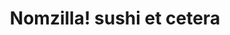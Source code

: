 ---
layout: place
title: "Nomzilla! sushi et cetera"
permalink: /tennessee/nashville/nomzilla-sushi-et-cetera.html
stateAbbr: TN
stateName: Tennessee
cityName: Nashville
seo:
  name: "Nomzilla! sushi et cetera"
  type: Restaurant
  links: https://www.nomzilla.com/
description: "Cozy, bright-green eatery serving design-your-own maki rolls plus classic rolls, noodles & tea. Looking for sushi in Nashville, Tennessee? Check out Nomzilla..."
place_id: ChIJG4AhtppmZIgRa3fWev10umw
photos:
  - name: >-
      places/ChIJG4AhtppmZIgRa3fWev10umw/photos/AeeoHcIqmi6kdSFVY0Yl1ODkhQpgdlxP-qIHn6Cw5X3-Vjek3dTuduIf51SXABZN981yTrKPAF99h8WbbBwbnkcsOFE4XSie1QVQj_8cj5NdW1Ryf5Xlt6Ku7I2PodZOyPI5ES6WQA1MhJsooZ-b6sd5YkgbmLWF_9NfXrDmhZq9kPlgPuT0AwP9BUvFrcvduVb98ViGprb5H-lbGh19W7wsLWaHKg9at6RbJGXoVtGO4TCbvNpytzD-74S1mg1MK-DjJ09crWDxMs2ZyjwtjjP8_N0rxfpnSvrjLh7TFzL08tUzvcaIGmmXHbs_vNGpY2MLcxljCtdNiEfY4_ZsT36LIUOfRO9vJdac_a8Y8sgAmTDyoytgW1qqUCrxMEW05At2WBJRezRSOeKtVg-a5zyupG7W-NN1yelyl5IzYhq6a7IbLTnY
    widthPx: 4032
    heightPx: 3024
    authorAttributions:
      - displayName: Joseph Morrison
        uri: https://maps.google.com/maps/contrib/103090443931426071823
        photoUri: >-
          https://lh3.googleusercontent.com/a-/ALV-UjW732QUiTafS-Qu3R_U044-bnbbUaRgkeZCuzggwwdPHObDytrl=s100-p-k-no-mo
    flagContentUri: >-
      https://www.google.com/local/imagery/report/?cb_client=maps_api_places.places_api&image_key=!1e10!2sCIHM0ogKEICAgICGgtbn1wE&hl=en-US
    googleMapsUri: >-
      https://www.google.com/maps/place//data=!3m4!1e2!3m2!1sCIHM0ogKEICAgICGgtbn1wE!2e10!4m2!3m1!1s0x8864669ab621801b:0x6cba74fd7ad6776b
  - name: >-
      places/ChIJG4AhtppmZIgRa3fWev10umw/photos/AeeoHcLo9OSW8neelYnI6gYEU9i9fHAeQS_bFPUGrVLJcbfIv_N5lprdiuxoUXj5Uid_rAjWrNo_M6Utn8EVUgw3yZB69n4OXOK1vNzPbYmQ0fzu3yIDsc8g_Dlb3JB2ea1K6LHIdsxSHzIPLdVGYyLfyg8jOVDoqXiq9WYwJGcx3qPqBJBtzR__Fv-0HC3purYdn4j3oOovILKgh6z7v27AI3b7vmJGd6Mx_cWKS1Vy-aBbSEQT3dEE85VlOm0mKNpDcOc47vRJto8TFWz1TOI1eGbqGXWY0OE-pVGI-T9cnozLgQ
    widthPx: 1080
    heightPx: 608
    authorAttributions:
      - displayName: Nomzilla! sushi et cetera
        uri: https://maps.google.com/maps/contrib/105761777443502171475
        photoUri: >-
          https://lh3.googleusercontent.com/a-/ALV-UjUE5PjZ6iRWJ0WVUNfnOP-6KqFgmlQAJmBn-jhwC-vYT3WYuOk=s100-p-k-no-mo
    flagContentUri: >-
      https://www.google.com/local/imagery/report/?cb_client=maps_api_places.places_api&image_key=!1e10!2sAF1QipOf0uKc5BSdj9iFKc2qYdfSlzVk7CI5VmB1QNDL&hl=en-US
    googleMapsUri: >-
      https://www.google.com/maps/place//data=!3m4!1e2!3m2!1sAF1QipOf0uKc5BSdj9iFKc2qYdfSlzVk7CI5VmB1QNDL!2e10!4m2!3m1!1s0x8864669ab621801b:0x6cba74fd7ad6776b
  - name: >-
      places/ChIJG4AhtppmZIgRa3fWev10umw/photos/AeeoHcKI7CP5uVinsy3wC9KRshcuLqrDtRNljFXILuWZ0RBsGWO6105a2Ge53INZlNljSLtgI-5to5QrVBsumImJyn7QNOaZZrUYODz6-3RafWDAXfGseTkN0iCMb6w3rdR2J-irNB0uCCa0JaZ07zLa1kum1jd7jhrssQSa-GQezL9qJwU4WuxTWVMNoBu6wa1F3ztQIr6WsyYzdH7dwFTeqgS339UXyDjxNZJPG4o5Dg4RpnMrp6qktH12ApvtzNtrh2MLhFbE7KZVGAJESsEtF_QiDRODBfV8ztIBGLZLtVsCToYjBlXLlzxTGsXHYq1QGAn783fIL_wwZz2bifX-jgtniVIqylHNramk_MHWBQ5zhV3sI--QL8_amZ7PJEnKaBH9o-qHjynuCZZ_49IdGv4Fc011cIDmOXw_2KPzWdKJcQ
    widthPx: 3024
    heightPx: 4032
    authorAttributions:
      - displayName: Hanna Corbin
        uri: https://maps.google.com/maps/contrib/113706106734925709142
        photoUri: >-
          https://lh3.googleusercontent.com/a-/ALV-UjV7stuJCH9y3kVAf0iuzvH0Vbfw1Yn3U-t67gV-5smeop9PyMx_Jg=s100-p-k-no-mo
    flagContentUri: >-
      https://www.google.com/local/imagery/report/?cb_client=maps_api_places.places_api&image_key=!1e10!2sCIHM0ogKEICAgICv2-nSdw&hl=en-US
    googleMapsUri: >-
      https://www.google.com/maps/place//data=!3m4!1e2!3m2!1sCIHM0ogKEICAgICv2-nSdw!2e10!4m2!3m1!1s0x8864669ab621801b:0x6cba74fd7ad6776b
  - name: >-
      places/ChIJG4AhtppmZIgRa3fWev10umw/photos/AeeoHcLQG8eXmpScRQGlIKXb4njYSRl360msHs96i_zQJzH2asyMOPlhOWYaon5zfaYLgOoN9TdOBg1IMCniZOQXdTneIjlp5s2sEe27LrWzOKwjpB-zhzumcEvwCdVi8MJvYoVLiDZ7TubtzB9EKx8ozB9fRiW3QW0Grv5NBAdsH4_Wllsvinjdy0NApAkjAB3Gj1U8LynEqrdpbp4YS3MH7wK9K-wgVbVg-wK8YmubrKmERiiLxe6NgJovnlhwmhNGZ75pC1AiILB8_kYqJX-mgtkN5oNPBb9CyZ95bYxx2VGJgjwdLgyeXg53R8j2-t1J4ttcHEbDb-dT49ZYLo90va5eJUnkEkUBzIlUBiIMzyBgOaOGdeA7rwW_KYdUzZtSTgyOHBOKgKnFvkQHgR4k4UKhcPSXCpUOo3rtGmo2OwNF2bHr
    widthPx: 2252
    heightPx: 4000
    authorAttributions:
      - displayName: Hey Photobooth
        uri: https://maps.google.com/maps/contrib/100199472470192368247
        photoUri: >-
          https://lh3.googleusercontent.com/a-/ALV-UjUB89oNC83KycFwV0kMjTswQnN8aQI-jqD38i3mgdeHB2QkBCY=s100-p-k-no-mo
    flagContentUri: >-
      https://www.google.com/local/imagery/report/?cb_client=maps_api_places.places_api&image_key=!1e10!2sCIHM0ogKEICAgIDx9sHy-gE&hl=en-US
    googleMapsUri: >-
      https://www.google.com/maps/place//data=!3m4!1e2!3m2!1sCIHM0ogKEICAgIDx9sHy-gE!2e10!4m2!3m1!1s0x8864669ab621801b:0x6cba74fd7ad6776b
  - name: >-
      places/ChIJG4AhtppmZIgRa3fWev10umw/photos/AeeoHcL_P40O8lSIUWdXGHZfaFLKtsf1xeg7NAVuUZQnJCyjP_5JF8IrqonKhwGC-FUXZUwSiNtvOXjDdT3yOfbA1r-869QiW3HRAMvYrHBoJY-1Wwa_80TOV3VR8_T8ksPaRjDNE_1-Zk2cKIlMgoOYraqliY7Aifq3mn9SwMu2_sDxxvOGPdPoDw2NjG8gHPqeILbvy165MahcXNyeuev9gk7IBi_JDAl5pb12OE3SSyWf9vsyeUZzH7mBhVobjdyDS4jjZzLTmZTKdhNnBQPTL_VkU-GCqI7mHbbNNExsl3xrhRjaBD_L3uO5_Z3X1bxHrMPFc8CJcjgPastE7_Wii2D_7OG2R6ibqPgvVlBCxasH1aoAAavSglLNg-VpS9eVhmBF7t7OV4Qu4LwWVXAbbU2q4eT8NN38Fn78EGEpdGicBw
    widthPx: 720
    heightPx: 432
    authorAttributions:
      - displayName: Bhaba Jyoti Nath
        uri: https://maps.google.com/maps/contrib/101036749749125374641
        photoUri: >-
          https://lh3.googleusercontent.com/a-/ALV-UjVoe6G1IqzjQegV7gzcz2QJ-IPuLsHYMw2O1diJqSIX8wrIW4I-=s100-p-k-no-mo
    flagContentUri: >-
      https://www.google.com/local/imagery/report/?cb_client=maps_api_places.places_api&image_key=!1e10!2sCIHM0ogKEICAgICHi5-NFg&hl=en-US
    googleMapsUri: >-
      https://www.google.com/maps/place//data=!3m4!1e2!3m2!1sCIHM0ogKEICAgICHi5-NFg!2e10!4m2!3m1!1s0x8864669ab621801b:0x6cba74fd7ad6776b
  - name: >-
      places/ChIJG4AhtppmZIgRa3fWev10umw/photos/AeeoHcL-3uHflNbIyceK8t9lV5vC69-UugV5YJIhynGBnVKuiiUpq8hmRKQhqmbyuxvie9-5oLZncvPwHtHK3VWkwvSDTgr8uDroUFST83zk4Oz7GLGhGFRL_iVCwycT9U3Hh3qozRLkHZ-DQ_a9mj7ySK69D_Rgy70v0vTbBGamw8mZhYMOUWubCg2fuHazLA0E_-3hrUBEZSPbZsvB5PC1j9GxVQ2Z6d8mZCdIIM0bjR3eJ1q2lTcFWFXdl47_h4tyUPJa_OScCgES9FY2BGJyPNYdX4R1u-_2lmeYho95fd2SUOr4aI3TDX10kpOfluEdwdsXupiRVd8AUWu3WkP3qQPbgHNmK53RKdWlpBF9wy7JKGSaSMV_i9rI3dOfiGV7Duqdt2G1fXyaXy08-Alhyy5qRA7xf_-40iKgRFyAT0RJ_04
    widthPx: 720
    heightPx: 540
    authorAttributions:
      - displayName: Bhaba Jyoti Nath
        uri: https://maps.google.com/maps/contrib/101036749749125374641
        photoUri: >-
          https://lh3.googleusercontent.com/a-/ALV-UjVoe6G1IqzjQegV7gzcz2QJ-IPuLsHYMw2O1diJqSIX8wrIW4I-=s100-p-k-no-mo
    flagContentUri: >-
      https://www.google.com/local/imagery/report/?cb_client=maps_api_places.places_api&image_key=!1e10!2sCIHM0ogKEICAgICHi5-NxgE&hl=en-US
    googleMapsUri: >-
      https://www.google.com/maps/place//data=!3m4!1e2!3m2!1sCIHM0ogKEICAgICHi5-NxgE!2e10!4m2!3m1!1s0x8864669ab621801b:0x6cba74fd7ad6776b
  - name: >-
      places/ChIJG4AhtppmZIgRa3fWev10umw/photos/AeeoHcIFNu5BwiY1y1OK_kB1EVCTQZsYf_S-PDO6yWzFWiqcFdqzepMKi1ZRadNhPgeQo_OCBRD02WLzP7NSox5FGHb15ZbJxV7HtffXf8B4fr4Q22XXLejpLIPAS9XK-aNuytJ-ceu91_SeA9IzXeBBsrO8708zaTeHwFYhxnZyfWOUX22PYD80KzF9L3tevsIcEblq95tJedqZvg7DWZKvuA3XL5ZOQn0e5y2H-aVy-KLgp_yXQWECxBPk855Hi-XN1-375kJ3VcqknkpiWQE0mTfAE-mos-xNCmYHGTE4o15dStfUPHRGoc05GFaXZ7JqMOAB9KjrmRpEG1Cc5YmfD-WtikqJun490yjRf4mJivwm5y4XxarrELXPr7DwSN6LEwKZ3VB0tC9DJyGMUUXAMppJlknqZRvPw-9IWZBzCy2ZoA
    widthPx: 715
    heightPx: 536
    authorAttributions:
      - displayName: Bhaba Jyoti Nath
        uri: https://maps.google.com/maps/contrib/101036749749125374641
        photoUri: >-
          https://lh3.googleusercontent.com/a-/ALV-UjVoe6G1IqzjQegV7gzcz2QJ-IPuLsHYMw2O1diJqSIX8wrIW4I-=s100-p-k-no-mo
    flagContentUri: >-
      https://www.google.com/local/imagery/report/?cb_client=maps_api_places.places_api&image_key=!1e10!2sCIHM0ogKEICAgICHi5-NVg&hl=en-US
    googleMapsUri: >-
      https://www.google.com/maps/place//data=!3m4!1e2!3m2!1sCIHM0ogKEICAgICHi5-NVg!2e10!4m2!3m1!1s0x8864669ab621801b:0x6cba74fd7ad6776b
  - name: >-
      places/ChIJG4AhtppmZIgRa3fWev10umw/photos/AeeoHcLJ-gXI--dFkDwLxVQaB3ju7wl1MnydxeuB12JaxihGdUdVLmWFJGoYlPKuyWoqqU8mZZvHhFJ0w_QZL-XbyvBFEIvvFLsMV-3PdE4OQPr0ECx-WKwbamlkRw2cXAPY_9kLS9GkhAhmhEXmyvEUnkk_uhZvK9QZi6CY9RPUk7xsqEmPJT4VJOS6gtk0eyUWZWSRfV2G08w2zz9vYggC0SUSF2ZLLO9eWsVS9BFzwkCAiZsgwoBpZYPrdIvIAXZ0w5nq93rSL8PPGHuxWgOOwwpkegH54W3pXfhtol_zJQUNN2KzlXbt3EDIlF_e8B-_Nxx6zxOd8v5nwHK09UgCmBPqfUWy3mp-C4X7dyPDAJmnLeFhhyDxiw55XEscY52hM7gLvjrnVhPJYYnX6z3qB__YYLQQ3jyP4ZaiJkzprQYj-xY
    widthPx: 715
    heightPx: 475
    authorAttributions:
      - displayName: Bhaba Jyoti Nath
        uri: https://maps.google.com/maps/contrib/101036749749125374641
        photoUri: >-
          https://lh3.googleusercontent.com/a-/ALV-UjVoe6G1IqzjQegV7gzcz2QJ-IPuLsHYMw2O1diJqSIX8wrIW4I-=s100-p-k-no-mo
    flagContentUri: >-
      https://www.google.com/local/imagery/report/?cb_client=maps_api_places.places_api&image_key=!1e10!2sCIHM0ogKEICAgICHi5-N9gE&hl=en-US
    googleMapsUri: >-
      https://www.google.com/maps/place//data=!3m4!1e2!3m2!1sCIHM0ogKEICAgICHi5-N9gE!2e10!4m2!3m1!1s0x8864669ab621801b:0x6cba74fd7ad6776b
  - name: >-
      places/ChIJG4AhtppmZIgRa3fWev10umw/photos/AeeoHcKWxANhNG59ab-HdBSHHYGYp2qXdgLBZe9smaHll5RFGLlp3lFa8mX_-pDcDeaNCjrZPYbDxHMI-zEN-eTj9bsBGajzVuUUF8Q75oGZMgu0Z2hrqgSa_NyMMMnuyO6j4CFCCxVOMQfaZacQNBXIitpoY0Tjtv6MqOhCwhN66R6r6In-ojcTVUhE9hOgybnH5ig_M5HYL-WNfO-TJmWucvnV6Y--b1HIads1mT82E1FKWitT79dGw34QECI_MLlJHVa6IGhI8FE9HoDfcQyzBzT5r6KGxFhO9lPanxA5ax1zwcDD6CSCIzEl6SOivyFOYbf7Gekl-XB74bn_Cok-rnCWT1XNCvpGx2x6HCfiLAOmHfmu-7QHVVpRNZspyWJspm3ffjF4EFHzE2Y9q0mdDNEO_muzfqMimEbdzy6XlkvkQg
    widthPx: 3472
    heightPx: 3472
    authorAttributions:
      - displayName: Serena Smith
        uri: https://maps.google.com/maps/contrib/116515811580725342461
        photoUri: >-
          https://lh3.googleusercontent.com/a-/ALV-UjXkg54XAoFKYkLomx4M_hGmDGwd8ga5foR4ILZm-LkTkkpOhRs=s100-p-k-no-mo
    flagContentUri: >-
      https://www.google.com/local/imagery/report/?cb_client=maps_api_places.places_api&image_key=!1e10!2sCIHM0ogKEICAgIDhq_z5Bg&hl=en-US
    googleMapsUri: >-
      https://www.google.com/maps/place//data=!3m4!1e2!3m2!1sCIHM0ogKEICAgIDhq_z5Bg!2e10!4m2!3m1!1s0x8864669ab621801b:0x6cba74fd7ad6776b
  - name: >-
      places/ChIJG4AhtppmZIgRa3fWev10umw/photos/AeeoHcK_skeIZSn5rNkpwIiOeISluAmSD4tPgB5luUwehXnuVFArWmitlL21iiPur3HeWMcmcVIQnqlQp25ovIr_TiDjUGM8WqY9779JPQuzIN_egcZnT0MbLIh13jD1MQ1xPJChidzBgZEsLltFFzmrehaEVduk3delXresicEoFmtp16R6LotT-Lup7E9qgqWB2f1Y5InU8C_97Bd_ZDZLg8gry3hvtXEtLPfEO4RxIyArts7CsX73WbB4uOhA7mmz0KY35EZs3RUhtlFvckARYFecGwzESFHOhc5c2ZejVz4C18TLKX-2px5yowBZxmGL5DsByB7EKWOE4XqNkcWqR6h_W0TCoTnKV8FR3YuL02f9psVXVtBIDCtQZ9PiqipexxVHyMdhQLKOGNI5NMws1H3fzyFlfUgQqbzMMjZ215HYM6I
    widthPx: 715
    heightPx: 715
    authorAttributions:
      - displayName: Bhaba Jyoti Nath
        uri: https://maps.google.com/maps/contrib/101036749749125374641
        photoUri: >-
          https://lh3.googleusercontent.com/a-/ALV-UjVoe6G1IqzjQegV7gzcz2QJ-IPuLsHYMw2O1diJqSIX8wrIW4I-=s100-p-k-no-mo
    flagContentUri: >-
      https://www.google.com/local/imagery/report/?cb_client=maps_api_places.places_api&image_key=!1e10!2sCIHM0ogKEICAgICHi5-NlgE&hl=en-US
    googleMapsUri: >-
      https://www.google.com/maps/place//data=!3m4!1e2!3m2!1sCIHM0ogKEICAgICHi5-NlgE!2e10!4m2!3m1!1s0x8864669ab621801b:0x6cba74fd7ad6776b
address: 1000 Gallatin Ave A, Nashville, TN 37206, USA
street: 1000 Gallatin Ave A
city: Nashville
state: TN
zip: '37206'
country: USA
neighborhood: Greenwood
latitude: '36.188493'
longitude: '-86.746575'
accessibility_options:
  wheelchairAccessibleParking: true
  wheelchairAccessibleEntrance: true
  wheelchairAccessibleRestroom: true
  wheelchairAccessibleSeating: true
business_status: OPERATIONAL
name: Nomzilla! sushi et cetera
google_maps_links:
  directionsUri: >-
    https://www.google.com/maps/dir//''/data=!4m7!4m6!1m1!4e2!1m2!1m1!1s0x8864669ab621801b:0x6cba74fd7ad6776b!3e0
  placeUri: https://maps.google.com/?cid=7834703133800822635
  writeAReviewUri: >-
    https://www.google.com/maps/place//data=!4m3!3m2!1s0x8864669ab621801b:0x6cba74fd7ad6776b!12e1
  reviewsUri: >-
    https://www.google.com/maps/place//data=!4m4!3m3!1s0x8864669ab621801b:0x6cba74fd7ad6776b!9m1!1b1
  photosUri: >-
    https://www.google.com/maps/place//data=!4m3!3m2!1s0x8864669ab621801b:0x6cba74fd7ad6776b!10e5
primary_type: Sushi Restaurant
opening_hours:
  regular: null
  current: null
secondary_opening_hours:
  regular:
    weekdayDescriptions: null
    type: null
  current:
    weekdayDescriptions: null
    type: null
phone: (615) 678-6884
price_level: PRICE_LEVEL_MODERATE
price_range: $20 &ndash; $30
rating: '4.3'
rating_count: 655
website: https://www.nomzilla.com/
reviews:
  - name: >-
      places/ChIJG4AhtppmZIgRa3fWev10umw/reviews/ChdDSUhNMG9nS0VJQ0FnTUNJOXZmUGpnRRAB
    relativePublishTimeDescription: a week ago
    rating: 4
    text:
      text: >-
        I enjoyed my experience at Nomzilla. Their menu is original and
        creative. We visited for lunch and they had music playing. I will say
        the decor made me a lil nervous as it could use an upgrade. For example,
        many of the booths had material peeling. Don’t let that turn you away-
        the food and service were a hit. We have dumpling and egg rolls. The
        filling could have packed a bit more flavor but the crunch on both was
        INSANE. Extra cool points because they have a chicken roll. My husband
        has a seafood allergy which keeps me from enjoying sushi as often as I
        like - problem solved. Food was banging and we’ll be back. Lobster roll
        for the win
      languageCode: en
    originalText:
      text: >-
        I enjoyed my experience at Nomzilla. Their menu is original and
        creative. We visited for lunch and they had music playing. I will say
        the decor made me a lil nervous as it could use an upgrade. For example,
        many of the booths had material peeling. Don’t let that turn you away-
        the food and service were a hit. We have dumpling and egg rolls. The
        filling could have packed a bit more flavor but the crunch on both was
        INSANE. Extra cool points because they have a chicken roll. My husband
        has a seafood allergy which keeps me from enjoying sushi as often as I
        like - problem solved. Food was banging and we’ll be back. Lobster roll
        for the win
      languageCode: en
    authorAttribution:
      displayName: Diona Gardner
      uri: https://www.google.com/maps/contrib/104136333839229481556/reviews
      photoUri: >-
        https://lh3.googleusercontent.com/a-/ALV-UjUs6Zcn18tAVYITCQeZwutzgJsPQ1amIJWxCSGvEOuFD0cnzCJ_pA=s128-c0x00000000-cc-rp-mo-ba5
    publishTime: '2025-04-01T21:41:25.290133Z'
    flagContentUri: >-
      https://www.google.com/local/review/rap/report?postId=ChdDSUhNMG9nS0VJQ0FnTUNJOXZmUGpnRRAB&d=17924085&t=1
    googleMapsUri: >-
      https://www.google.com/maps/reviews/data=!4m6!14m5!1m4!2m3!1sChdDSUhNMG9nS0VJQ0FnTUNJOXZmUGpnRRAB!2m1!1s0x8864669ab621801b:0x6cba74fd7ad6776b
  - name: >-
      places/ChIJG4AhtppmZIgRa3fWev10umw/reviews/ChdDSUhNMG9nS0VJQ0FnSURycUthMjFnRRAB
    relativePublishTimeDescription: 3 months ago
    rating: 5
    text:
      text: >-
        I've been to this place more than once since it reopened.

        They have been nothing but nice and helpful on the dishes. They are
        generous with their portions.

        I'd recommend you try their sushi rolls, fried rice, and ramen at least
        once.
      languageCode: en
    originalText:
      text: >-
        I've been to this place more than once since it reopened.

        They have been nothing but nice and helpful on the dishes. They are
        generous with their portions.

        I'd recommend you try their sushi rolls, fried rice, and ramen at least
        once.
      languageCode: en
    authorAttribution:
      displayName: Suan Tuang
      uri: https://www.google.com/maps/contrib/103155341729830640517/reviews
      photoUri: >-
        https://lh3.googleusercontent.com/a-/ALV-UjX7bSsBXi5kg65lq7XjpgbV4RYcfqx5m8NGSCpABk58PklSI80aqQ=s128-c0x00000000-cc-rp-mo-ba3
    publishTime: '2024-12-18T20:30:02.965491Z'
    flagContentUri: >-
      https://www.google.com/local/review/rap/report?postId=ChdDSUhNMG9nS0VJQ0FnSURycUthMjFnRRAB&d=17924085&t=1
    googleMapsUri: >-
      https://www.google.com/maps/reviews/data=!4m6!14m5!1m4!2m3!1sChdDSUhNMG9nS0VJQ0FnSURycUthMjFnRRAB!2m1!1s0x8864669ab621801b:0x6cba74fd7ad6776b
  - name: >-
      places/ChIJG4AhtppmZIgRa3fWev10umw/reviews/ChdDSUhNMG9nS0VJQ0FnSUNuellMdzRBRRAB
    relativePublishTimeDescription: 5 months ago
    rating: 5
    text:
      text: >-
        I’ve said it before and I’ll say it again. I absolutely love Nomzilla.
        Their revamped menu is amazing and they’ve even added back old
        favorites! The vegan ramen is so GOOD. It’s light and fresh, just like
        you’d expect from traditional ramen. They even offer gluten free noodles
        (which are just normal, friendly rice noodles)!!! Last night I had their
        fried rice which I literally could not stop eating. 😳 The staff is so
        nice and the place, overall is comfortable, cozy and clean. They use
        stainless steel chopsticks and sustainable to go boxes. Nomzilla has my
        heart. 💖🦖
      languageCode: en
    originalText:
      text: >-
        I’ve said it before and I’ll say it again. I absolutely love Nomzilla.
        Their revamped menu is amazing and they’ve even added back old
        favorites! The vegan ramen is so GOOD. It’s light and fresh, just like
        you’d expect from traditional ramen. They even offer gluten free noodles
        (which are just normal, friendly rice noodles)!!! Last night I had their
        fried rice which I literally could not stop eating. 😳 The staff is so
        nice and the place, overall is comfortable, cozy and clean. They use
        stainless steel chopsticks and sustainable to go boxes. Nomzilla has my
        heart. 💖🦖
      languageCode: en
    authorAttribution:
      displayName: Sunnie Williams
      uri: https://www.google.com/maps/contrib/112830670728214442544/reviews
      photoUri: >-
        https://lh3.googleusercontent.com/a-/ALV-UjVodnZZnxoWc9kDVOn6DQ3ZyZpDDFz4sXwM9KioisDYFBVMZu_t=s128-c0x00000000-cc-rp-mo-ba2
    publishTime: '2024-11-12T11:23:41.612346Z'
    flagContentUri: >-
      https://www.google.com/local/review/rap/report?postId=ChdDSUhNMG9nS0VJQ0FnSUNuellMdzRBRRAB&d=17924085&t=1
    googleMapsUri: >-
      https://www.google.com/maps/reviews/data=!4m6!14m5!1m4!2m3!1sChdDSUhNMG9nS0VJQ0FnSUNuellMdzRBRRAB!2m1!1s0x8864669ab621801b:0x6cba74fd7ad6776b
  - name: >-
      places/ChIJG4AhtppmZIgRa3fWev10umw/reviews/ChZDSUhNMG9nS0VJQ0FnSURYc182T1FREAE
    relativePublishTimeDescription: 5 months ago
    rating: 5
    text:
      text: >-
        I’ve been coming here for 2+ years and while the ownership has recently
        changed, it’s still amazing. The new owners are long time friends of the
        previous owner, and they’ve worked together in the past. All of the
        recipes have been passed along with the sale and many favorites are
        still available. Initially the new menu didn’t catch my eye, but they
        listened to the feedback of their customers and added and denoted gluten
        free, vegetarian, and vegan options on the menu. I ate here the first
        week under new ownership and had some hesitations, but it’s clear they
        were just getting things off the ground and 6 months later I can attest
        that it’s just as great as it was before. The new owner was so friendly
        and excited to hear our feedback and really cares about what customers
        have to say. That being said, my one request is to bring back Thet’s
        Noodles :) love this place!
      languageCode: en
    originalText:
      text: >-
        I’ve been coming here for 2+ years and while the ownership has recently
        changed, it’s still amazing. The new owners are long time friends of the
        previous owner, and they’ve worked together in the past. All of the
        recipes have been passed along with the sale and many favorites are
        still available. Initially the new menu didn’t catch my eye, but they
        listened to the feedback of their customers and added and denoted gluten
        free, vegetarian, and vegan options on the menu. I ate here the first
        week under new ownership and had some hesitations, but it’s clear they
        were just getting things off the ground and 6 months later I can attest
        that it’s just as great as it was before. The new owner was so friendly
        and excited to hear our feedback and really cares about what customers
        have to say. That being said, my one request is to bring back Thet’s
        Noodles :) love this place!
      languageCode: en
    authorAttribution:
      displayName: Colleen Borian
      uri: https://www.google.com/maps/contrib/116496440768798040616/reviews
      photoUri: >-
        https://lh3.googleusercontent.com/a-/ALV-UjUAvE2arwznnLn4eP5-g3Y30tjI-urjmAs_4H8fipMEVc06HsGUUA=s128-c0x00000000-cc-rp-mo
    publishTime: '2024-10-30T23:58:25.035815Z'
    flagContentUri: >-
      https://www.google.com/local/review/rap/report?postId=ChZDSUhNMG9nS0VJQ0FnSURYc182T1FREAE&d=17924085&t=1
    googleMapsUri: >-
      https://www.google.com/maps/reviews/data=!4m6!14m5!1m4!2m3!1sChZDSUhNMG9nS0VJQ0FnSURYc182T1FREAE!2m1!1s0x8864669ab621801b:0x6cba74fd7ad6776b
  - name: >-
      places/ChIJG4AhtppmZIgRa3fWev10umw/reviews/ChZDSUhNMG9nS0VJQ0FnSUNYZ05XelVREAE
    relativePublishTimeDescription: 6 months ago
    rating: 5
    text:
      text: >-
        Stopped here on a trip to Nashville. It was 8 PM and hard to find vegan
        options for my friends but we found Nomzilla and it was so delicious! I
        got the fried rice chicken katsu and it was 10/10. Friends got ramen and
        sushi. Would definitely recommend this place.
      languageCode: en
    originalText:
      text: >-
        Stopped here on a trip to Nashville. It was 8 PM and hard to find vegan
        options for my friends but we found Nomzilla and it was so delicious! I
        got the fried rice chicken katsu and it was 10/10. Friends got ramen and
        sushi. Would definitely recommend this place.
      languageCode: en
    authorAttribution:
      displayName: Grecia Chavez
      uri: https://www.google.com/maps/contrib/106616136095648843991/reviews
      photoUri: >-
        https://lh3.googleusercontent.com/a/ACg8ocJGUzctvvTfeNgX9ScmbCtuMGJ8_Yyk97bxt0ugOPXTxhtZUMk=s128-c0x00000000-cc-rp-mo-ba3
    publishTime: '2024-10-12T04:09:55.269714Z'
    flagContentUri: >-
      https://www.google.com/local/review/rap/report?postId=ChZDSUhNMG9nS0VJQ0FnSUNYZ05XelVREAE&d=17924085&t=1
    googleMapsUri: >-
      https://www.google.com/maps/reviews/data=!4m6!14m5!1m4!2m3!1sChZDSUhNMG9nS0VJQ0FnSUNYZ05XelVREAE!2m1!1s0x8864669ab621801b:0x6cba74fd7ad6776b
parking_options:
  freeParkingLot: true
  freeStreetParking: true
payment_options:
  acceptsCreditCards: true
  acceptsDebitCards: true
  acceptsCashOnly: false
  acceptsNfc: true
allow_dogs: null
curbside_pickup: null
delivery: true
dine_in: true
good_for_children: null
good_for_groups: true
good_for_sports: false
live_music: false
menu_for_children: true
outdoor_seating: false
reservable: true
restroom: true
serves_beer: true
serves_breakfast: false
serves_brunch: false
serves_cocktails: true
serves_coffee: false
serves_dinner: true
serves_dessert: true
serves_lunch: true
serves_vegetarian_food: true
serves_wine: true
takeout: true
summary: >-
  Cozy, bright-green eatery serving design-your-own maki rolls plus classic
  rolls, noodles & tea.

---